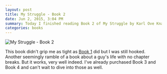 ```yaml
---
layout: post
title: My Struggle - Book 2
date: Jun 2, 2015, 3:04 PM
summary: Today I finished reading Book 2 of My Struggle by Karl Ove Knausgaard.
categories: books
---
```


![My Struggle - Book 2](http://austinmoody.org/i/melange_mystrugglebook2_2015-06-02-150452.png)

This book didn't grip me as tight as [Book 1](http://austinmoody.org/~melange/books/2015/04/22/my-struggle---book-1-by-karl-ove-knausgaard/) did but I was still hooked.  Another seemingly ramble of a book about a guy's life with no chapter breaks.  But it works, very well indeed.  I've already purchased Book 3 and Book 4 and can't wait to dive into those as well. 
